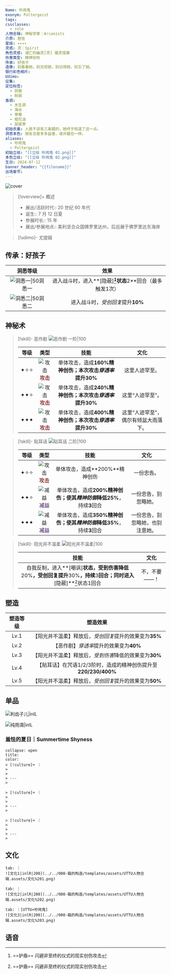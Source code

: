 ```yaml
---
Name: 吵闹鬼
exonym: Poltergeist
tags: 
cssclasses:
  - role
人物合辑: 神秘学家｜Arcanists
介质: 胆怯
星级: ✦✦✦✦
灵感: 灵｜Spirit
角色灵感: 溺亡的幽灵[灵] 骚灵侵袭
伤害类型: 精神创伤
传承: 好孩子
造像: 别看着她，别无视她，别记得她，别忘了她。
银行彩色相片: 
Udimo: 
征集: 
定位标签:
  - 防御
  - 削弱
香调:
  - 水生调
  - 海水
  - 草莓
  - 橙花油
  - 鼠尾草
初始衣着: 人是不该有三条腿的，她终于知道了这一点。
洞悉本色: 朋友总是多多益善，或许腿也一样。
aliases:
  - 吵闹鬼
  - Poltergeist
初始立绘: "[[立绘 吵闹鬼 01.png]]"
本色立绘: "[[立绘 吵闹鬼 02.png]]"
生日: 2024-07-12
banner_header: "{{filename}}"
出场章节:
---
```

![cover](assets/吵闹鬼｜Poltergeist.assets/立绘%20吵闹鬼%2002.png)

> [!overview]+ 概述
> - 展出/活跃时代:: 20 世纪 60 年代
> - 诞生:: 7 月 12 日夏
> - 参展时长:: 15 年
> - 展出/参展地点:: 美利坚合众国佛罗里达州，后巡展于佛罗里达东海岸

> [!udimo]- 尤提姆
> 
> 

## 传承：好孩子

|                           洞悉等级                           |                          效果                          |
| :----------------------------------------------------------: | :----------------------------------------------------: |
| ![洞悉一\|50](../../000-箱的构造/templates/assets/UTTU人物合辑.assets/图标%20洞悉Ⅰ.png)洞悉一 | 进入战斗时，进入**[隐蔽]**[^1]状态**2**回合（最多触发1次） |
| ![洞悉二\|50](../../000-箱的构造/templates/assets/UTTU人物合辑.assets/图标%20洞悉Ⅱ.png)洞悉二 |           进入战斗时，*受创回复*提升**10%**            |

## 神秘术

> [!skill]- 恶作剧
> ![恶作剧 一阶|100](assets/吵闹鬼｜Poltergeist.assets/神秘术%20恶作剧1.png)
> 
> | 等级 |                             类型                             |                            技能                             |                 文化                 |
> | :--: | :----------------------------------------------------------: | :---------------------------------------------------------: | :----------------------------------: |
> | ✦✧✧  | ![攻击](../../000-箱的构造/templates/assets/UTTU人物合辑.assets/Attack.png)<b><font color="#933334">攻击</font></b> | 单体攻击，造成**160%**精神创伤；本次攻击*穿透率*提升**30%** |            这里人迹罕至。            |
> | ✦✦✧  | ![攻击](../../000-箱的构造/templates/assets/UTTU人物合辑.assets/Attack.png)<b><font color="#933334">攻击</font></b> | 单体攻击，造成**240%**精神创伤；本次攻击*穿透率*提升**30%** |           这里“人迹罕至”。           |
> | ✦✦✦  | ![攻击](../../000-箱的构造/templates/assets/UTTU人物合辑.assets/Attack.png)<b><font color="#933334">攻击</font></b> | 单体攻击，造成**400%**精神创伤；本次攻击*穿透率*提升**30%** | 这里“人迹罕至”，偶尔有倾盆大雨落下。 |
> 

> [!skill]- 贴耳话
> ![贴耳话 二阶|100](assets/吵闹鬼｜Poltergeist.assets/神秘术%20贴耳话2.png)
> 
> | 等级 |                             类型                             |                             技能                             |               文化               |
> | :--: | :----------------------------------------------------------: | :----------------------------------------------------------: | :------------------------------: |
> | ✦✧✧  | ![攻击](../../000-箱的构造/templates/assets/UTTU人物合辑.assets/Attack.png)<b><font color="#933334">攻击</font></b> |                单体攻击，造成**200%**精神创伤                |            一份忠告。            |
> | ✦✦✧  | ![减益](../../000-箱的构造/templates/assets/UTTU人物合辑.assets/Debuff.png)<b><font color="#7B5E91">减益</font></b> | 单体攻击，造成**200%**精神创伤；使其*精神防御*降低**25%**，持续**3**回合 |       一份忠告，别忽略她。       |
> | ✦✦✦  | ![减益](../../000-箱的构造/templates/assets/UTTU人物合辑.assets/Debuff.png)<b><font color="#7B5E91">减益</font></b> | 单体攻击，造成**350%**精神创伤；使其*精神防御*降低**35%**，持续**3**回合 | 一份忠告，别忽略她，也别注意她。 |
> 

> [!skill]- 阳光并不温柔
> ![阳光并不温柔|100](assets/吵闹鬼｜Poltergeist.assets/至终的仪式%20阳光并不温柔.png)
> 
> |                             技能                             |     文化     |
> | :----------------------------------------------------------: | :----------: |
> | 自我反制，进入**[嘲讽]**状态，受到伤害降低**20%**，受创回复提升**30%**，持续**3**回合；同时进入**[隐蔽]**[^1]状态1回合 | 不，不要——！ |
> 

## 塑造

| 塑造等级 |                           塑造效果                           |
| :------: | :----------------------------------------------------------: |
|   Lv.1   |   【阳光并不温柔】释放后，*受创回复*提升的效果变为**35%**    |
|   Lv.2   |           【恶作剧】*穿透率*提升的效果变为**40%**            |
|   Lv.3   |   【阳光并不温柔】释放后，*受到伤害*降低的效果变为**30%**    |
|   Lv.4   | 【贴耳话】在咒语1/2/3阶时，造成的精神创伤提升至**220/230/400%** |
|   Lv.5   |   【阳光并不温柔】释放后，*受创回复*提升的效果变为**50%**    |


## 单品

![利齿子儿|inlL](../../000-箱的构造/templates/assets/UTTU人物合辑.assets/货币%20利齿子儿.png)

![纯雨滴|inlL](../../000-箱的构造/templates/assets/UTTU人物合辑.assets/货币%20纯雨滴.png)

### 羞怯的夏日｜Summertime Shyness

````ad-flex
collapse: open
title: 
color: 
> [!culture]+ ｜
> 
> 
> ---
> 

> [!culture]+ ｜
> 
> 
> ---
> 

> [!culture]+ ｜
> 
> 
> ---
> 
````

## 文化

````tab
tab: ｜
![文化1|inlR|200](../../000-箱的构造/templates/assets/UTTU人物合辑.assets/文化%201.png)

tab: ｜
![文化2|inlR|200](../../000-箱的构造/templates/assets/UTTU人物合辑.assets/文化%202.png)

tab: ｜[UTTU×吵闹鬼]
![文化3|inlR|200](../../000-箱的构造/templates/assets/UTTU人物合辑.assets/文化%203.png)

````

## 语音

[^1]: ==护盾== 闪避非至终的仪式的现实创伤攻击